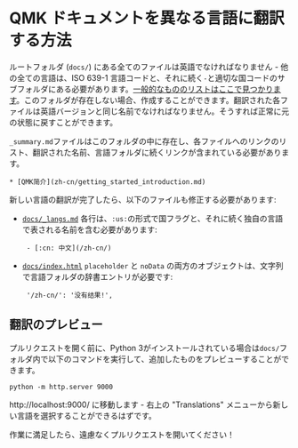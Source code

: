 # QMK ドキュメントを異なる言語に翻訳する方法

<!---
  grep --no-filename "^[ ]*git diff" docs/ja/*.md | sh
  original document: 0.8.56:docs/translating.md
  git diff 0.8.56 HEAD -- docs/translating.md | cat
-->

ルートフォルダ (`docs/`) にある全てのファイルは英語でなければなりません - 他の全ての言語は、ISO 639-1 言語コードと、それに続く`-`と適切な国コードのサブフォルダにある必要があります。[一般的なもののリストはここで見つかります](https://www.andiamo.co.uk/resources/iso-language-codes/)。このフォルダが存在しない場合、作成することができます。翻訳された各ファイルは英語バージョンと同じ名前でなければなりません。そうすれば正常に元の状態に戻すことができます。

`_summary.md`ファイルはこのフォルダの中に存在し、各ファイルへのリンクのリスト、翻訳された名前、言語フォルダに続くリンクが含まれている必要があります。

    * [QMK简介](zh-cn/getting_started_introduction.md)

新しい言語の翻訳が完了したら、以下のファイルも修正する必要があります:

* [`docs/_langs.md`](https://github.com/qmk/qmk_firmware/blob/master/docs/_langs.md)
各行は、`:us:`の形式で国フラグと、それに続く独自の言語で表される名前を含む必要があります:

       - [:cn: 中文](/zh-cn/)
   
* [`docs/index.html`](https://github.com/qmk/qmk_firmware/blob/master/docs/index.html)
`placeholder` と `noData` の両方のオブジェクトは、文字列で言語フォルダの辞書エントリが必要です:

       '/zh-cn/': '没有结果!',
   
## 翻訳のプレビュー

プルリクエストを開く前に、Python 3がインストールされている場合は`docs/`フォルダ内で以下のコマンドを実行して、追加したものをプレビューすることができます。

    python -m http.server 9000

http://localhost:9000/ に移動します - 右上の "Translations" メニューから新しい言語を選択することができるはずです。

作業に満足したら、遠慮なくプルリクエストを開いてください！
